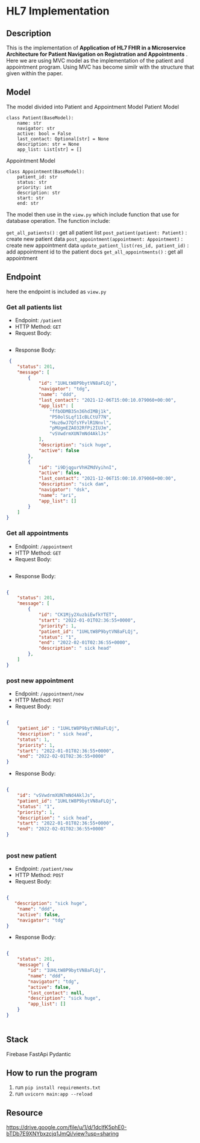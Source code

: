 # HL7 Implementation 


## Description
This is the implementation of **Application of HL7 FHIR in a Microservice
Architecture for Patient Navigation on Registration and Appointments** . Here we are using MVC model as the implementation of the patient and appointment program. Using MVC has become similr with the structure that given within the paper. 

## Model 
The model divided into Patient and Appointment Model
Patient Model
``` 
class Patient(BaseModel):
    name: str
    navigator: str
    active: bool = False
    last_contact: Optional[str] = None
    description: str = None
    app_list: List[str] = []
```

Appointment Model 
``` 
class Appointment(BaseModel):
    patient_id: str
    status: str
    priority: int
    description: str
    start: str
    end: str
```
The model then use in the `view.py`  which include function that use for database operation. The function include:

`get_all_patients()` : get all patient list 
`post_patient(patient: Patient)` : create new patient data
`post_appointment(appointment: Appointment)` : create new appointment data 
`update_patient_list(res_id, patient_id)` : add appointment id to the patient docs
`get_all_appointments()` : get all appointment 


## Endpoint

here the endpoint is included as `view.py`



### Get all patients list
* Endpoint: `/patient`
* HTTP Method: `GET`
* Request Body:
```json

  ```

* Response Body:
```json
 {
    "status": 201,
    "message": [
        {
            "id": "1UHLtW8P9bytVN8aFLQj",
            "navigator": "tdg",
            "name": "ddd",
            "last_contact": "2021-12-06T15:00:10.079060+00:00",
            "app_list": [
                "ffbODMB35n36hdIMBj1k",
                "P50olSLqf1IcBLCtU77N",
                "Huz6wJ7QfsYFvlR1Nnvl",
                "pMUgmEZAO32RfPi2IUJm",
                "vSVwdrmXUN7mNd4AklJs"
            ],
            "description": "sick huge",
            "active": false
        },
        {
            "id": "i9DjqgurVhHZMdVyihnI",
            "active": false,
            "last_contact": "2021-12-06T15:00:10.079060+00:00",
            "description": "sick dam",
            "navigator": "dsk",
            "name": "ari",
            "app_list": []
        }
    ]
}

  ```


### Get all appointments
* Endpoint: `/appointment`
* HTTP Method: `GET`
* Request Body:
```json

  ```

* Response Body:
```json 

{
    "status": 201,
    "message": [
        {
            "id": "CK1Mjy2XuzbiEwfkYTET",
            "start": "2022-01-01T02:36:55+0000",
            "priority": 1,
            "patient_id": "1UHLtW8P9bytVN8aFLQj",
            "status": "1",
            "end": "2022-02-01T02:36:55+0000",
            "description": " sick head"
        },
    ]
}

```

### post new appointment 
* Endpoint: `/appointment/new`
* HTTP Method: `POST`
* Request Body:
```json

{
    "patient_id" : "1UHLtW8P9bytVN8aFLQj",
    "description": " sick head",
    "status": 1,
    "priority": 1,
    "start": "2022-01-01T02:36:55+0000",
    "end": "2022-02-01T02:36:55+0000"
}

  ```

* Response Body:
```json

{
    "id": "vSVwdrmXUN7mNd4AklJs",
    "patient_id": "1UHLtW8P9bytVN8aFLQj",
    "status": "1",
    "priority": 1,
    "description": " sick head",
    "start": "2022-01-01T02:36:55+0000",
    "end": "2022-02-01T02:36:55+0000"
}
   
```


### post new patient 
* Endpoint: `/patient/new`
* HTTP Method: `POST`
* Request Body:
```json

{
   "description": "sick huge",
    "name": "ddd",  
    "active": false,
    "navigator": "tdg"
}

  ```

* Response Body:
```json

{
    "status": 201,
    "message": {
        "id": "1UHLtW8P9bytVN8aFLQj",
        "name": "ddd",
        "navigator": "tdg",
        "active": false,
        "last_contact": null,
        "description": "sick huge",
        "app_list": []
    }
}
   
```

## Stack 
Firebase
FastApi
Pydantic

## How to run the program
1. run `pip install requirements.txt`
2. run `uvicorn main:app --reload`


## Resource 
https://drive.google.com/file/u/1/d/1dcIfK5phE0-bTDb7E9XNYbxzcjq1JmQi/view?usp=sharing